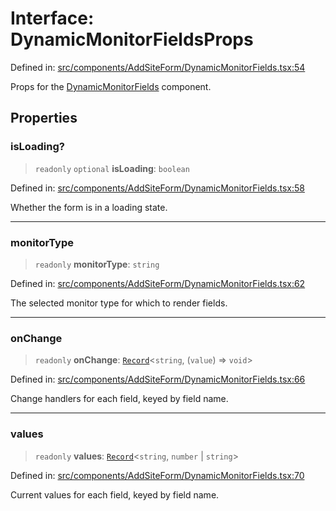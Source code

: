 # Interface: DynamicMonitorFieldsProps

Defined in: [src/components/AddSiteForm/DynamicMonitorFields.tsx:54](https://github.com/Nick2bad4u/Uptime-Watcher/blob/8a1973382d5fe14c52996ecda381894eb7ecd4a6/src/components/AddSiteForm/DynamicMonitorFields.tsx#L54)

Props for the [DynamicMonitorFields](../functions/DynamicMonitorFields.md) component.

## Properties

### isLoading?

> `readonly` `optional` **isLoading**: `boolean`

Defined in: [src/components/AddSiteForm/DynamicMonitorFields.tsx:58](https://github.com/Nick2bad4u/Uptime-Watcher/blob/8a1973382d5fe14c52996ecda381894eb7ecd4a6/src/components/AddSiteForm/DynamicMonitorFields.tsx#L58)

Whether the form is in a loading state.

***

### monitorType

> `readonly` **monitorType**: `string`

Defined in: [src/components/AddSiteForm/DynamicMonitorFields.tsx:62](https://github.com/Nick2bad4u/Uptime-Watcher/blob/8a1973382d5fe14c52996ecda381894eb7ecd4a6/src/components/AddSiteForm/DynamicMonitorFields.tsx#L62)

The selected monitor type for which to render fields.

***

### onChange

> `readonly` **onChange**: [`Record`](https://www.typescriptlang.org/docs/handbook/utility-types.html#recordkeys-type)\<`string`, (`value`) => `void`\>

Defined in: [src/components/AddSiteForm/DynamicMonitorFields.tsx:66](https://github.com/Nick2bad4u/Uptime-Watcher/blob/8a1973382d5fe14c52996ecda381894eb7ecd4a6/src/components/AddSiteForm/DynamicMonitorFields.tsx#L66)

Change handlers for each field, keyed by field name.

***

### values

> `readonly` **values**: [`Record`](https://www.typescriptlang.org/docs/handbook/utility-types.html#recordkeys-type)\<`string`, `number` \| `string`\>

Defined in: [src/components/AddSiteForm/DynamicMonitorFields.tsx:70](https://github.com/Nick2bad4u/Uptime-Watcher/blob/8a1973382d5fe14c52996ecda381894eb7ecd4a6/src/components/AddSiteForm/DynamicMonitorFields.tsx#L70)

Current values for each field, keyed by field name.

